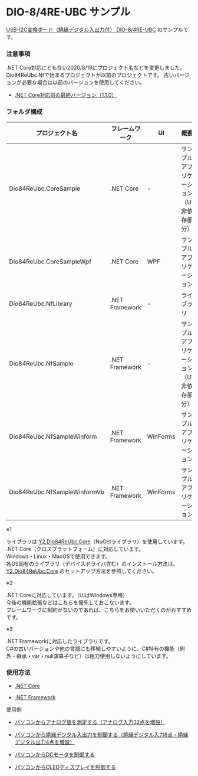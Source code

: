 # DIO-8/4RE-UBC サンプル

[USB-I2C変換ボード（絶縁デジタル入出力付） DIO-8/4RE-UBC](https://www.y2c.co.jp/i2c-r/dio-8-4re-ubc.html) のサンプルです。  

### 注意事項

.NET Core対応にともない2020/8/19にプロジェクト名などを変更しました。  
Dio84ReUbc.Nfで始まるプロジェクトが以前のプロジェクトです。
古いバージョンが必要な場合は以前のバージョンを使用してください。

* [.NET Core対応前の最終バージョン（1.1.0）](https://github.com/y2cjp/DIO-8-4RE-UBC-ExampleCs/tree/1.1.0)

### フォルダ構成

プロジェクト名|フレームワーク|UI|概要|言語|注記
---|---|---|---|---|---
Dio84ReUbc.CoreSample|.NET  Core|-|サンプルアプリケーション<br>（UI非依存部分）|C#|※1
Dio84ReUbc.CoreSampleWpf|.NET  Core|WPF|サンプルアプリケーション|C#|※2
Dio84ReUbc.NfLibrary|.NET  Framework|-|ライブラリ|C#|※3
Dio84ReUbc.NfSample|.NET  Framework|-|サンプルアプリケーション<br>（UI非依存部分）|C#|-
Dio84ReUbc.NfSampleWinform|.NET  Framework|WinForms|サンプルアプリケーション|C#|-
Dio84ReUbc.NfSampleWinformVb|.NET  Framework|WinForms|サンプルアプリケーション|Visual Basic|-

※1

ライブラリは [Y2.Dio84ReUbc.Core](https://github.com/y2cjp/Y2.Dio84ReUbc.Core)（NuGetライブラリ）を使用しています。  
.NET Core（クロスプラットフォーム）に対応しています。  
Windows・Linux・MacOSで使用できます。   
各OS固有のライブラリ（デバイスドライバ含む）のインストール方法は、[Y2.Dio84ReUbc.Core](https://github.com/y2cjp/Y2.Dio84ReUbc.Core) のセットアップ方法を参照してください。

※2  

.NET Coreに対応しています。（UIはWindows専用）  
今後の機能拡張などはこちらを優先しておこないます。  
フレームワークに制約がないのであれば、こちらをお使いいただくのがおすすめです。

※3  

.NET Frameworkに対応したライブラリです。  
C#の古いバージョンや他の言語にも移植しやすいように、C#特有の機能（例外・継承・var・null演算子など）は極力使用しないようにしています。

### 使用方法

* [.NET Core](https://www.y2c.co.jp/i2c-r/dio-8-4re-ubc/netcore/)  

* [.NET Framework](https://www.y2c.co.jp/i2c-r/dio-8-4re-ubc/windows/)  

使用例

* [パソコンからアナログ値を測定する（アナログ入力32点を増設）](https://www.y2c.co.jp/i2c-r/aio-32-0ra-irc/windows/)

* [パソコンから絶縁デジタル入出力を制御する（絶縁デジタル入力8点・絶縁デジタル出力4点を増設）](https://www.y2c.co.jp/i2c-r/dio-8-4rd-irc/windows/)

* [パソコンからDCモータを制御する](https://www.y2c.co.jp/i2c-r/dio-8-4re-ubc/adafruit2348/)

* [パソコンからOLEDディスプレイを制御する](https://www.y2c.co.jp/i2c-r/dio-8-4re-ubc/mikroe1649/)